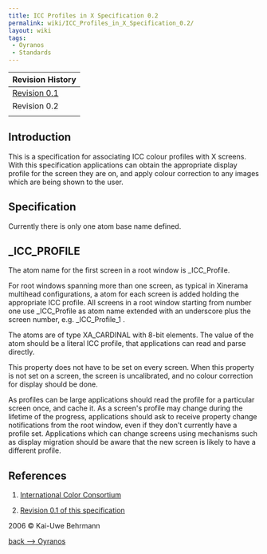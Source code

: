 ```yaml
---
title: ICC Profiles in X Specification 0.2
permalink: wiki/ICC_Profiles_in_X_Specification_0.2/
layout: wiki
tags:
 - Oyranos
 - Standards
---
```


| Revision History                                                                |
|---------------------------------------------------------------------------------|
| [Revision 0.1](http://www.burtonini.com/computing/x-icc-profiles-spec-0.1.html) |
| Revision 0.2                                                                    |
||

Introduction
------------

This is a specification for associating ICC colour profiles with X
screens. With this specification applications can obtain the appropriate
display profile for the screen they are on, and apply colour correction
to any images which are being shown to the user.

Specification
-------------

Currently there is only one atom base name defined.

\_ICC\_PROFILE
--------------

The atom name for the first screen in a root window is \_ICC\_Profile.

For root windows spanning more than one screen, as typical in Xinerama
multihead configurations, a atom for each screen is added holding the
appropriate ICC profile. All screens in a root window starting from
number one use \_ICC\_Profile as atom name extended with an underscore
plus the screen number, e.g. \_ICC\_Profile\_1 .

The atoms are of type <span class="type">XA\_CARDINAL</span> with 8-bit
elements. The value of the atom should be a literal ICC profile, that
applications can read and parse directly.

This property does not have to be set on every screen. When this
property is not set on a screen, the screen is uncalibrated, and no
colour correction for display should be done.

As profiles can be large applications should read the profile for a
particular screen once, and cache it. As a screen's profile may change
during the lifetime of the progress, applications should ask to receive
property change notifications from the root window, even if they don't
currently have a profile set. Applications which can change screens
using mechanisms such as display migration should be aware that the new
screen is likely to have a different profile.

References
----------

1. [International Color Consortium](http://www.color.org)

2. [Revision 0.1 of this
specification](http://www.burtonini.com/computing/x-icc-profiles-spec-0.1.html)

2006 © Kai-Uwe Behrmann

[back --&gt; Oyranos](/wiki/Oyranos "wikilink")
